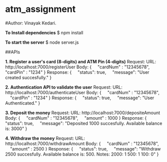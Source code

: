 # atm_assignment

#Author: Vinayak Kedari.

**To Install dependencies**
$ npm install

**To start the server**
$ node server.js

##APIs

**1. Register a user's card (8-digits) and ATM Pin (4-digits)**
Request:
URL: http://localhost:7000/registerUser
Body: {
    "cardNum" : "12345678",
    "cardPin" : "1234"
}
Response:
{
    "status": true,
    "message": "User created succesfully."
}

**2. Authentication API to validate the user**
Request:
URL: http://localhost:7000/authenticateUser
Body: {
    "cardNum" : "12345678",
    "cardPin" : "1234"
}
Response:
{
    "status": true,
    "message": "User Authenticated."
}

**3. Deposit the money**
Request:
URL: http://localhost:7000/depositeAmount
Body: {
    "cardNum" : "12345678",
    "amount" : 1000
}
Response:
{
    "status": true,
    "message": "Deposited 1000 succesfully. Available balance is: 3000"
}

**4. Withdraw the money**
Request:
URL: http://localhost:7000/withdrawAmount
Body: {
    "cardNum" : "12345678",
    "amount" : 2500
}
Response:
{
    "status": true,
    "message": "Withdraw 2500 succesfully. Available balance is: 500. Notes: 2000: 1 500: 1 100: 0"
}